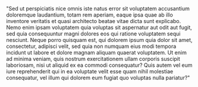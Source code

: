 "Sed ut perspiciatis nice omnis iste 
natus error sit voluptatem accusantium 
doloremque laudantium, totam rem 
aperiam, eaque ipsa quae ab illo 
inventore veritatis et quasi architecto beatae vitae dicta sunt explicabo. Nemo 
enim ipsam voluptatem quia voluptas sit 
aspernatur aut odit aut fugit, sed quia 
consequuntur magni dolores eos qui 
ratione voluptatem sequi nesciunt. Neque porro quisquam est, qui dolorem ipsum quia dolor sit amet, consectetur, 
adipisci velit, sed quia non numquam eius modi tempora incidunt ut labore et dolore magnam aliquam quaerat voluptatem. Ut enim ad minima veniam, 
quis nostrum exercitationem ullam corporis suscipit laboriosam, nisi ut aliquid ex ea commodi consequatur? Quis autem vel eum iure reprehenderit 
qui in ea voluptate velit esse quam nihil molestiae consequatur, vel illum qui dolorem eum fugiat quo voluptas nulla pariatur?"